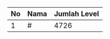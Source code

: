 | No | Nama            | Jumlah Level |
|----|-----------------|--------------|
| 1  | #    |    4726        |
